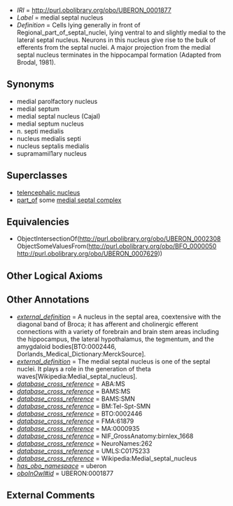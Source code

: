  * *IRI* = http://purl.obolibrary.org/obo/UBERON_0001877
 * *Label* = medial septal nucleus
 * *Definition* = Cells lying generally in front of Regional_part_of_septal_nuclei, lying ventral to and slightly medial to the lateral septal nucleus.  Neurons in this nucleus give rise to the bulk of efferents from the septal nuclei.  A major projection from the medial septal nucleus terminates in the hippocampal formation (Adapted from Brodal, 1981).

## Synonyms

 * medial parolfactory nucleus
 * medial septum
 * medial septal nucleus (Cajal)
 * medial septum nucleus
 * n. septi medialis
 * nucleus medialis septi
 * nucleus septalis medialis
 * supramamil1ary nucleus

## Superclasses

 * [telencephalic nucleus](../../UBERON/63/UBERON_0009663.md)
 * [part_of](../../BFO/50/BFO_0000050.md) some [medial septal complex](../../UBERON/29/UBERON_0007629.md)

## Equivalencies

 * ObjectIntersectionOf(<http://purl.obolibrary.org/obo/UBERON_0002308> ObjectSomeValuesFrom(<http://purl.obolibrary.org/obo/BFO_0000050> <http://purl.obolibrary.org/obo/UBERON_0007629>))

## Other Logical Axioms


## Other Annotations

 * *[external_definition](../../UBPROP/01/UBPROP_0000001.md)* = A nucleus in the septal area, coextensive with the diagonal band of Broca; it has afferent and cholinergic efferent connections with a variety of forebrain and brain stem areas including the hippocampus, the lateral hypothalamus, the tegmentum, and the amygdaloid bodies[BTO:0002446, Dorlands_Medical_Dictionary:MerckSource].
 * *[external_definition](../../UBPROP/01/UBPROP_0000001.md)* = The medial septal nucleus is one of the septal nuclei. It plays a role in the generation of theta waves[Wikipedia:Medial_septal_nucleus].
 * *[database_cross_reference](../../ef/oboInOwl#hasDbXref.md)* = ABA:MS
 * *[database_cross_reference](../../ef/oboInOwl#hasDbXref.md)* = BAMS:MS
 * *[database_cross_reference](../../ef/oboInOwl#hasDbXref.md)* = BAMS:SMN
 * *[database_cross_reference](../../ef/oboInOwl#hasDbXref.md)* = BM:Tel-Spt-SMN
 * *[database_cross_reference](../../ef/oboInOwl#hasDbXref.md)* = BTO:0002446
 * *[database_cross_reference](../../ef/oboInOwl#hasDbXref.md)* = FMA:61879
 * *[database_cross_reference](../../ef/oboInOwl#hasDbXref.md)* = MA:0000935
 * *[database_cross_reference](../../ef/oboInOwl#hasDbXref.md)* = NIF_GrossAnatomy:birnlex_1668
 * *[database_cross_reference](../../ef/oboInOwl#hasDbXref.md)* = NeuroNames:262
 * *[database_cross_reference](../../ef/oboInOwl#hasDbXref.md)* = UMLS:C0175233
 * *[database_cross_reference](../../ef/oboInOwl#hasDbXref.md)* = Wikipedia:Medial_septal_nucleus
 * *[has_obo_namespace](../../ce/oboInOwl#hasOBONamespace.md)* = uberon
 * *[oboInOwl#id](../../id/oboInOwl#id.md)* = UBERON:0001877

## External Comments

